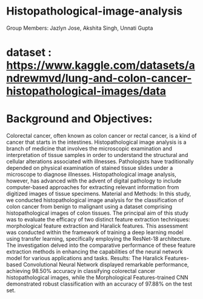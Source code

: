 # Histopathological-image-analysis
Group Members: Jazlyn Jose, Akshita Singh, Unnati Gupta
# dataset : https://www.kaggle.com/datasets/andrewmvd/lung-and-colon-cancer-histopathological-images/data

# Background and Objectives: 


Colorectal cancer, often known as colon cancer or rectal cancer, is a kind of cancer that starts in the intestines. Histopathological image analysis is a branch of medicine that involves the microscopic examination and interpretation of tissue samples in order to understand the structural and cellular alterations associated with illnesses. Pathologists have traditionally depended on physical examination of stained tissue slides under a microscope to diagnose illnesses. Histopathological image analysis, however, has advanced with the advent of digital pathology to include computer-based approaches for extracting relevant information from digitized images of tissue specimens. Material and Methods: In this study, we conducted histopathological image analysis for the classification of colon cancer from benign to malignant using a dataset comprising histopathological images of colon tissues. The principal aim of this study was to evaluate the efficacy of two distinct feature extraction techniques: morphological feature extraction and Haralick features. This assessment was conducted within the framework of training a deep learning model using transfer learning, specifically employing the ResNet-18 architecture. The investigation delved into the comparative performance of these feature extraction methods in enhancing the capabilities of the neural network model for various applications and tasks. Results: The Haralick Features-based Convolutional Neural Network displayed remarkable performance, achieving 98.50% accuracy in classifying colorectal cancer histopathological images, while the Morphological Features-trained CNN demonstrated robust classification with an accuracy of 97.88% on the test set.
